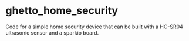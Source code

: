 # ghetto_home_security
Code for a simple home security device that can be built with a HC-SR04 ultrasonic sensor and a sparkio board.
